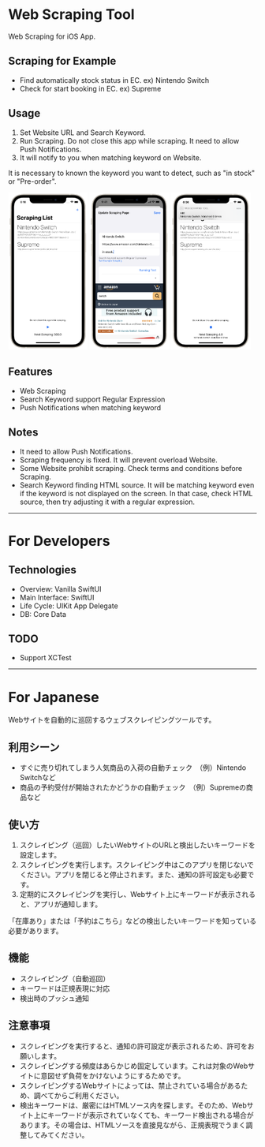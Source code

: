 # Web Scraping Tool

Web Scraping for iOS App.

## Scraping for Example
 - Find automatically stock status in EC. ex) Nintendo Switch
 - Check for start booking in EC. ex) Supreme

## Usage
1. Set Website URL and Search Keyword.  
2. Run Scraping. Do not close this app while scraping. It need to allow Push Notifications.  
3. It will notify to you when matching keyword on Website.

It is necessary to known the keyword you want to detect, such as "in stock" or "Pre-order".

<p width="100%">
  <img src="https://raw.githubusercontent.com/256hax/swiftui-web-scraping-tool/master/docs/screen_shot/scraping_list_with_device.png" width="32%">
  <img src="https://raw.githubusercontent.com/256hax/swiftui-web-scraping-tool/master/docs/screen_shot/add_scraping_with_device.png" width="32%"> 
  <img src="https://raw.githubusercontent.com/256hax/swiftui-web-scraping-tool/master/docs/screen_shot/run_scraping_with_device.png" width="32%">
</p>

## Features
- Web Scraping
- Search Keyword support Regular Expression
- Push Notifications when matching keyword

## Notes
- It need to allow Push Notifications.
- Scraping frequency is fixed. It will prevent overload Website.
- Some Website prohibit scraping. Check terms and conditions before Scraping.
- Search Keyword finding HTML source. It will be matching keyword even if the keyword is not displayed on the screen. In that case, check HTML source, then try adjusting it with a regular expression.

---

# For Developers

## Technologies
- Overview: Vanilla SwiftUI
- Main Interface: SwiftUI
- Life Cycle: UIKit App Delegate
- DB: Core Data

## TODO
- Support XCTest

---

# For Japanese

Webサイトを自動的に巡回するウェブスクレイピングツールです。

## 利用シーン
- すぐに売り切れてしまう人気商品の入荷の自動チェック　（例）Nintendo Switchなど
- 商品の予約受付が開始されたかどうかの自動チェック　（例）Supremeの商品など

## 使い方
1. スクレイピング（巡回）したいWebサイトのURLと検出したいキーワードを設定します。
2. スクレイピングを実行します。スクレイピング中はこのアプリを閉じないでください。アプリを閉じると停止されます。また、通知の許可設定も必要です。
3. 定期的にスクレイピングを実行し、Webサイト上にキーワードが表示されると、アプリが通知します。

「在庫あり」または「予約はこちら」などの検出したいキーワードを知っている必要があります。

## 機能
- スクレイピング（自動巡回）
- キーワードは正規表現に対応
- 検出時のプッシュ通知

## 注意事項
- スクレイピングを実行すると、通知の許可設定が表示されるため、許可をお願いします。
- スクレイピングする頻度はあらかじめ固定しています。これは対象のWebサイトに意図せず負荷をかけないようにするためです。
- スクレイピングするWebサイトによっては、禁止されている場合があるため、調べてからご利用ください。
- 検出キーワードは、厳密にはHTMLソース内を探します。そのため、Webサイト上にキーワードが表示されていなくても、キーワード検出される場合があります。その場合は、HTMLソースを直接見ながら、正規表現でうまく調整してみてください。